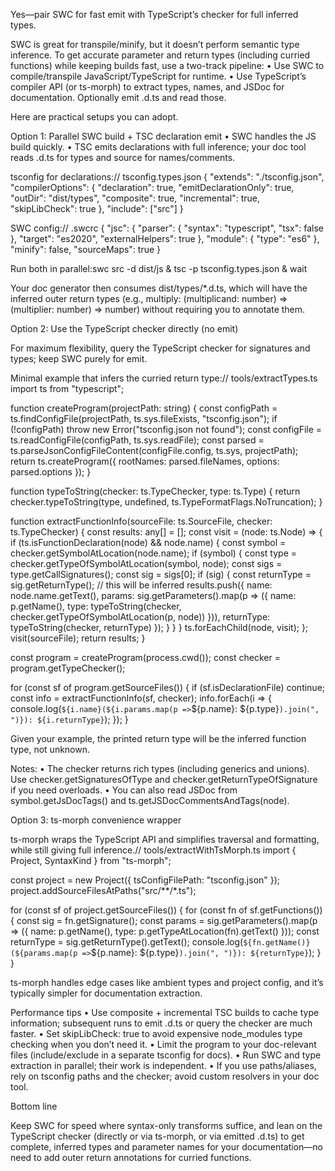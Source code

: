 Yes—pair SWC for fast emit with TypeScript’s checker for full inferred types.

SWC is great for transpile/minify, but it doesn’t perform semantic type inference. To get accurate parameter and return types (including curried functions) while keeping builds fast, use a two-track pipeline:
• Use SWC to compile/transpile JavaScript/TypeScript for runtime.
• Use TypeScript’s compiler API (or ts-morph) to extract types, names, and JSDoc for documentation. Optionally emit .d.ts and read those.

Here are practical setups you can adopt.

Option 1: Parallel SWC build + TSC declaration emit
• SWC handles the JS build quickly.
• TSC emits declarations with full inference; your doc tool reads .d.ts for types and source for names/comments.

tsconfig for declarations:// tsconfig.types.json
{
"extends": "./tsconfig.json",
"compilerOptions": {
"declaration": true,
"emitDeclarationOnly": true,
"outDir": "dist/types",
"composite": true,
"incremental": true,
"skipLibCheck": true
},
"include": ["src"]
}

SWC config:// .swcrc
{
"jsc": {
"parser": { "syntax": "typescript", "tsx": false },
"target": "es2020",
"externalHelpers": true
},
"module": { "type": "es6" },
"minify": false,
"sourceMaps": true
}

Run both in parallel:swc src -d dist/js &
tsc -p tsconfig.types.json &
wait

Your doc generator then consumes dist/types/*.d.ts, which will have the inferred outer return types (e.g., multiply: (multiplicand: number) => (multiplier: number) => number) without requiring you to annotate them.

Option 2: Use the TypeScript checker directly (no emit)

For maximum flexibility, query the TypeScript checker for signatures and types; keep SWC purely for emit.

Minimal example that infers the curried return type:// tools/extractTypes.ts
import ts from "typescript";

function createProgram(projectPath: string) {
const configPath = ts.findConfigFile(projectPath, ts.sys.fileExists, "tsconfig.json");
if (!configPath) throw new Error("tsconfig.json not found");
const configFile = ts.readConfigFile(configPath, ts.sys.readFile);
const parsed = ts.parseJsonConfigFileContent(configFile.config, ts.sys, projectPath);
return ts.createProgram({ rootNames: parsed.fileNames, options: parsed.options });
}

function typeToString(checker: ts.TypeChecker, type: ts.Type) {
return checker.typeToString(type, undefined, ts.TypeFormatFlags.NoTruncation);
}

function extractFunctionInfo(sourceFile: ts.SourceFile, checker: ts.TypeChecker) {
const results: any[] = [];
const visit = (node: ts.Node) => {
if (ts.isFunctionDeclaration(node) && node.name) {
const symbol = checker.getSymbolAtLocation(node.name);
if (symbol) {
const type = checker.getTypeOfSymbolAtLocation(symbol, node);
const sigs = type.getCallSignatures();
const sig = sigs[0];
if (sig) {
const returnType = sig.getReturnType(); // this will be inferred
results.push({
name: node.name.getText(),
params: sig.getParameters().map(p => ({
name: p.getName(),
type: typeToString(checker, checker.getTypeOfSymbolAtLocation(p, node))
})),
returnType: typeToString(checker, returnType)
});
}
}
}
ts.forEachChild(node, visit);
};
visit(sourceFile);
return results;
}

const program = createProgram(process.cwd());
const checker = program.getTypeChecker();

for (const sf of program.getSourceFiles()) {
if (sf.isDeclarationFile) continue;
const info = extractFunctionInfo(sf, checker);
info.forEach(i => {
console.log(`${i.name}(${i.params.map(p =>`${p.name}: ${p.type}`).join(", ")}): ${i.returnType}`);
});
}

Given your example, the printed return type will be the inferred function type, not unknown.

Notes:
• The checker returns rich types (including generics and unions). Use ‎⁠checker.getSignaturesOfType⁠ and ‎⁠checker.getReturnTypeOfSignature⁠ if you need overloads.
• You can also read JSDoc from ‎⁠symbol.getJsDocTags()⁠ and ‎⁠ts.getJSDocCommentsAndTags(node)⁠.

Option 3: ts-morph convenience wrapper

ts-morph wraps the TypeScript API and simplifies traversal and formatting, while still giving full inference.// tools/extractWithTsMorph.ts
import { Project, SyntaxKind } from "ts-morph";

const project = new Project({ tsConfigFilePath: "tsconfig.json" });
project.addSourceFilesAtPaths("src/**/*.ts");

for (const sf of project.getSourceFiles()) {
for (const fn of sf.getFunctions()) {
const sig = fn.getSignature();
const params = sig.getParameters().map(p => ({
name: p.getName(),
type: p.getTypeAtLocation(fn).getText()
}));
const returnType = sig.getReturnType().getText();
console.log(`${fn.getName()}(${params.map(p =>`${p.name}: ${p.type}`).join(", ")}): ${returnType}`);
}
}

ts-morph handles edge cases like ambient types and project config, and it’s typically simpler for documentation extraction.

Performance tips
• Use composite + incremental TSC builds to cache type information; subsequent runs to emit .d.ts or query the checker are much faster.
• Set skipLibCheck: true to avoid expensive node_modules type checking when you don’t need it.
• Limit the program to your doc-relevant files (include/exclude in a separate tsconfig for docs).
• Run SWC and type extraction in parallel; their work is independent.
• If you use paths/aliases, rely on tsconfig paths and the checker; avoid custom resolvers in your doc tool.

Bottom line

Keep SWC for speed where syntax-only transforms suffice, and lean on the TypeScript checker (directly or via ts-morph, or via emitted .d.ts) to get complete, inferred types and parameter names for your documentation—no need to add outer return annotations for curried functions.
